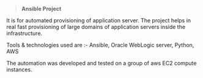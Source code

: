>**Ansible Project** 

It is for automated provisioning of application server.
The project helps in real fast provisioning of large domains
of application servers inside the infrastructure.

Tools & technologies used are :-
Ansible,
Oracle WebLogic server,
Python,
AWS

The automation was developed and tested on a group of aws EC2 compute instances.
